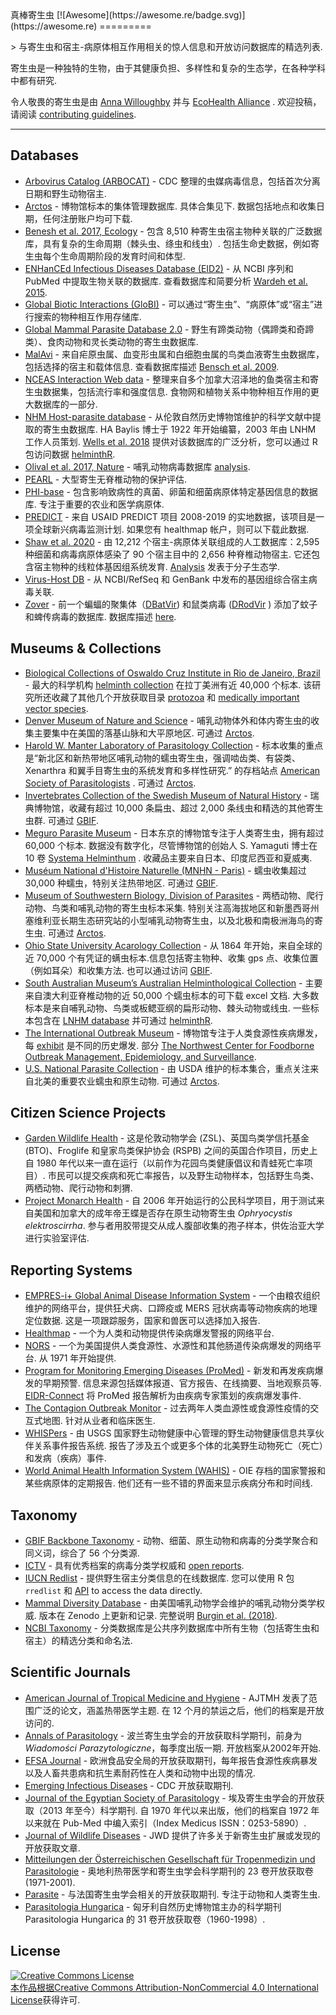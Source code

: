 <div class="github-widget" data-repo="ecohealthalliance/awesome-parasite"></div>
<script async src="https://pagead2.googlesyndication.com/pagead/js/adsbygoogle.js"></script><ins class="adsbygoogle" style="display:block" data-ad-client="ca-pub-6890694312814945" data-ad-slot="5473692530" data-ad-format="auto"  data-full-width-responsive="true"></ins><script>(adsbygoogle = window.adsbygoogle || []).push({});</script>
真棒寄生虫 [![Awesome](https://awesome.re/badge.svg)](https://awesome.re)
=========

&gt; 与寄生虫和宿主-病原体相互作用相关的惊人信息和开放访问数据库的精选列表. 

寄生虫是一种独特的生物，由于其健康负担、多样性和复杂的生态学，在各种学科中都有研究. 

令人敬畏的寄生虫是由 [Anna Willoughby](https://arw36.github.io/) 并与 [EcoHealth Alliance](https://github.com/ecohealthalliance/awesome-parasite/blob/master/www.ecohealthalliance.org) . 欢迎投稿，请阅读 [contributing guidelines](https://github.com/ecohealthalliance/awesome-parasite/blob/master/contributing.md). 

- - -
## Databases
* [Arbovirus Catalog (ARBOCAT)](https://wwwn.cdc.gov/arbocat/) - CDC 整理的虫媒病毒信息，包括首次分离日期和野生动物宿主.
* [Arctos](http://arctos.database.museum/SpecimenSearch.cfm)  - 博物馆标本的集体管理数据库. 具体合集见下. 数据包括地点和收集日期，任何注册账户均可下载. 
* [Benesh et al. 2017, Ecology](https://esajournals.onlinelibrary.wiley.com/doi/full/10.1002/ecy.1680)  - 包含 8,510 种寄生虫宿主物种关联的广泛数据库，具有复杂的生命周期（棘头虫、绦虫和线虫）. 包括生命史数据，例如寄生虫每个生命周期阶段的发育时间和体型.
* [ENHanCEd Infectious Diseases Database (EID2)](https://eid2.liverpool.ac.uk/)  - 从 NCBI 序列和 PubMed 中提取生物关联的数据库. 查看数据库和简要分析 [Wardeh et al. 2015](https://www.nature.com/articles/sdata201549).
* [Global Biotic Interactions (GloBI)](https://www.globalbioticinteractions.org/data.html) - 可以通过“寄生虫”、“病原体”或“宿主”进行搜索的物种相互作用存储库.
* [Global Mammal Parasite Database 2.0](https://esajournals.onlinelibrary.wiley.com/doi/full/10.1002/ecy.1799) - 野生有蹄类动物（偶蹄类和奇蹄类）、食肉动物和灵长类动物的寄生虫数据库.
* [MalAvi](http://130.235.244.92/Malavi/)  - 来自疟原虫属、血变形虫属和白细胞虫属的鸟类血液寄生虫数据库，包括选择的宿主和载体信息. 查看数据库描述 [Bensch et al. 2009](https://onlinelibrary.wiley.com/doi/pdf/10.1111/j.1755-0998.2009.02692.x).
* [NCEAS Interaction Web data](https://iwdb.nceas.ucsb.edu/resources.html#host_parasite)  - 整理来自多个加拿大沼泽地的鱼类宿主和寄生虫数据集，包括流行率和强度信息. 食物网和植物关系中物种相互作用的更大数据库的一部分.
* [NHM Host-parasite database](http://www.nhm.ac.uk/research-curation/scientific-resources/taxonomy-systematics/host-parasites/)  - 从伦敦自然历史博物馆维护的科学文献中提取的寄生虫数据库.  HA Baylis 博士于 1922 年开始编纂，2003 年由 LNHM 工作人员策划. [Wells et al. 2018](http://nicholasjclark.weebly.com/uploads/4/4/9/4/44946407/wells_etal_2018_globchangbiol.pdf) 提供对该数据库的广泛分析，您可以通过 R 包访问数据 [helminthR](https://github.com/ropensci/helminthR). 
 * [Olival et al. 2017, Nature](https://zenodo.org/record/807517#.Wv7kuFMvzOQ) - 哺乳动物病毒数据库 [analysis](https://www.nature.com/articles/nature22975?sf90794030). 
* [PEARL](http://pearl.berkeley.edu/) - 大型寄生无脊椎动物的保护评估.
* [PHI-base](http://www.phi-base.org/index.jsp)  - 包含影响致病性的真菌、卵菌和细菌病原体特定基因信息的数据库. 专注于重要的农业和医学病原体. 
* [PREDICT](http://data.predict.global/)  - 来自 USAID PREDICT 项目 2008-2019 的实地数据，该项目是一项全球新兴病毒监测计划. 如果您有 healthmap 帐户，则可以下载此数据. 
* [Shaw et al. 2020](https://figshare.com/articles/The_phylogenetic_range_of_bacterial_and_viral_pathogens_of_vertebrates_dataset_and_supplementary_material/8262779)  - 由 12,212 个宿主-病原体关联组成的人工数据库：2,595 种细菌和病毒病原体感染了 90 个宿主目中的 2,656 种脊椎动物宿主. 它还包含宿主物种的线粒体基因组系统发育. [Analysis](https://onlinelibrary.wiley.com/doi/10.1111/mec.15463) 发表于分子生态学.
* [Virus-Host DB](http://www.genome.jp/virushostdb/view/) - 从 NCBI/RefSeq 和 GenBank 中发布的基因组综合宿主病毒关联.
* [Zover](http://www.mgc.ac.cn/cgi-bin/ZOVER/main.cgi) - 前一个蝙蝠的聚集体（[DBatVir](https://github.com/ecohealthalliance/awesome-parasite/blob/master/www.mgc.ac.cn/DBatVir)) 和鼠类病毒 ([DRodVir](http://www.mgc.ac.cn/DRodVir/) ) 添加了蚊子和蜱传病毒的数据库. 数据库描述 [here](https://academic.oup.com/nar/advance-article/doi/10.1093/nar/gkab862/6389491?login=true).

## Museums & Collections
* [Biological Collections of Oswaldo Cruz Institute in Rio de Janeiro, Brazil](https://portal.fiocruz.br/en/biological-collections) - 最大的科学机构 [helminth collection](http://chioc.fiocruz.br/catalogue) 在拉丁美洲有近 40,000 个标本. 该研究所还收藏了其他几个开放获取目录 [protozoa](http://colprot.fiocruz.br/index?catalogue) 和 [medically important vector species](http://cavaisc.fiocruz.br/catalogue).
* [Denver Museum of Nature and Science](https://science.dmns.org/integrative-collections/dmns-zoology-collections/)  - 哺乳动物体外和体内寄生虫的收集主要集中在美国的落基山脉和大平原地区. 可通过 [Arctos](http://arctos.database.museum/SpecimenSearch.cfm). 
* [Harold W. Manter Laboratory of Parasitology Collection](http://hwml.unl.edu/resources/database-68)  - 标本收集的重点是“新北区和新热带地区哺乳动物的蠕虫寄生虫，强调啮齿类、有袋类、Xenarthra 和翼手目寄生虫的系统发育和多样性研究.” 的存档站点 [American Society of Parasitologists](https://www.amsocparasit.org/) . 可通过 [Arctos](http://arctos.database.museum/SpecimenSearch.cfm). 
* [Invertebrates Collection of the Swedish Museum of Natural History](https://www.nrm.se/english/researchandcollections/zoology/collections/invertebrates.305_en.html)  - 瑞典博物馆，收藏有超过 10,000 条扁虫、超过 2,000 条线虫和精选的其他寄生虫群. 可通过 [GBIF](https://www.gbif.org/dataset/56aa0680-0c60-11dd-84cd-b8a03c50a862).
* [Meguro Parasite Museum](https://www.kiseichu.org/e-top)  - 日本东京的博物馆专注于人类寄生虫，拥有超过 60,000 个标本. 数据没有数字化，尽管博物馆的创始人 S. Yamaguti 博士在 10 卷 [Systema Helminthum](https://www.worldcat.org/title/systema-helminthum/oclc/427905372/editions?editionsView=true&referer=br) . 收藏品主要来自日本、印度尼西亚和夏威夷. 
* [Muséum National d'Histoire Naturelle (MNHN - Paris)](https://www.mnhn.fr/en/collections/collection-groups/marine-invertebrates/parasitic-worms-helminths)  - 蠕虫收集超过 30,000 种蠕虫，特别关注热带地区. 可通过 [GBIF](https://www.gbif.org/dataset/e0ebf2a1-3656-468a-b0b6-1aa93ff43fef#description). 
* [Museum of Southwestern Biology, Division of Parasites](https://msb.unm.edu/divisions/parasites/index.html)  - 两栖动物、爬行动物、鸟类和哺乳动物的寄生虫标本采集. 特别关注高海拔地区和新墨西哥州塞维利亚长期生态研究站的小型哺乳动物寄生虫，以及北极和南极洲海鸟的寄生虫. 可通过 [Arctos](http://arctos.database.museum/SpecimenSearch.cfm). 
* [Ohio State University Acarology Collection](https://acarology.osu.edu/database)  - 从 1864 年开始，来自全球的近 70,000 个有凭证的螨虫标本.信息包括寄主物种、收集 gps 点、收集位置（例如耳朵）和收集方法. 也可以通过访问 [GBIF](https://www.gbif.org/dataset/96b54e8c-f762-11e1-a439-00145eb45e9a).
* [South Australian Museum’s Australian Helminthological Collection](http://www.samuseum.sa.gov.au/collections/biological-sciences/parasites/the-australian-helminthological-collection-database)  - 主要来自澳大利亚脊椎动物的近 50,000 个蠕虫标本的可下载 excel 文档. 大多数标本是来自哺乳动物、鸟类或板鳃亚纲的扁形动物、棘头动物或线虫. 一些标本包含在 [LNHM database](http://www.nhm.ac.uk/research-curation/scientific-resources/taxonomy-systematics/host-parasites/) 并可通过 [helminthR](https://github.com/ropensci/helminthR). 
* [The International Outbreak Museum](http://www.outbreakmuseum.com) - 博物馆专注于人类食源性疾病爆发，每 [exhibit](http://www.outbreakmuseum.com/exhibits/) 是不同的历史爆发. 部分 [The Northwest Center for Foodborne Outbreak Management, Epidemiology, and Surveillance](https://health.oregonstate.edu/fomes). 
* [U.S. National Parasite Collection](https://www.nal.usda.gov/exhibits/speccoll/exhibits/show/parasitic-diseases-with-econom/u-s--national-animal-parasite-)  - 由 USDA 维护的标本集合，重点关注来自北美的重要农业蠕虫和原生动物. 可通过 [Arctos](http://arctos.database.museum/SpecimenSearch.cfm). 

## Citizen Science Projects 
 * [Garden Wildlife Health](https://www.gardenwildlifehealth.org)  - 这是伦敦动物学会 (ZSL)、英国鸟类学信托基金 (BTO)、Froglife 和皇家鸟类保护协会 (RSPB) 之间的英国合作项目，历史上自 1980 年代以来一直在运行（以前作为花园鸟类健康倡议和青蛙死亡率项目）. 市民可以提交疾病和死亡率报告，以及野生动物样本，包括野生鸟类、两栖动物、爬行动物和刺猬. 
 * [Project Monarch Health](https://www.monarchparasites.org/)  - 自 2006 年开始运行的公民科学项目，用于测试来自美国和加拿大的成年帝王蝶是否存在原生动物寄生虫 _Ophryocystis elektroscirrha_. 参与者用胶带提交从成人腹部收集的孢子样本，供佐治亚大学进行实验室评估. 

## Reporting Systems 
* [EMPRES-i+ Global Animal Disease Information System](https://empres-i.apps.fao.org/)  - 一个由粮农组织维护的网络平台，提供狂犬病、口蹄疫或 MERS 冠状病毒等动物疾病的地理定位数据. 这是一项跟踪服务，国家和兽医可以选择加入报告.  
* [Healthmap](https://www.healthmap.org/en/) - 一个为人类和动物提供传染病爆发警报的网络平台.
* [NORS](https://wwwn.cdc.gov/norsdashboard/)  - 一个为美国提供人类食源性、水源性和其他肠道传染病爆发的网络平台. 从 1971 年开始提供. 
* [Program for Monitoring Emerging Diseases (ProMed)](http://www.promedmail.org/)  - 新发和再发疾病爆发的早期预警. 信息来源包括媒体报道、官方报告、在线摘要、当地观察员等. [EIDR-Connect](https://eidr-connect.eha.io/events/auto) 将 ProMed 报告解析为由疾病专家策划的疾病爆发事件. 
* [The Contagion Outbreak Monitor](https://www.contagionlive.com/outbreak-monitor)  - 过去两年人类血源性或食源性疫情的交互式地图. 针对从业者和临床医生. 
* [WHISPers](https://whispers.usgs.gov/)  - 由 USGS 国家野生动物健康中心管理的野生动物健康信息共享伙伴关系事件报告系统. 报告了涉及五个或更多个体的北美野生动物死亡（死亡）和发病（疾病）事件. 
* [World Animal Health Information System (WAHIS)](http://www.oie.int/wahis_2/public/wahid.php/Diseaseinformation/reportarchive)  - OIE 存档的国家警报和某些病原体的定期报告. 他们还有一些不错的界面来显示疾病分布和时间线.
 
## Taxonomy
* [GBIF Backbone Taxonomy](https://www.gbif.org/en/dataset/d7dddbf4-2cf0-4f39-9b2a-bb099caae36c) - 动物、细菌、原生动物和病毒的分类学聚合和同义词，综合了 56 个分类源.
* [ICTV](https://talk.ictvonline.org/taxonomy/) - 具有优秀档案的病毒分类学权威和 [open reports](https://talk.ictvonline.org/ictv-reports/).
* [IUCN Redlist](http://www.iucnredlist.org/)  - 提供野生宿主分类信息的在线数据库. 您可以使用 R 包 `rredlist` 和 [API](http://apiv3.iucnredlist.org/api/v3/docs) to access the data directly. 
* [Mammal Diversity Database](https://www.mammaldiversity.org/)  - 由美国哺乳动物学会维护的哺乳动物分类学权威. 版本在 Zenodo 上更新和记录. 完整说明 [Burgin et al. (2018)](https://academic.oup.com/jmammal/article/99/1/1/4834091?login=false). 
* [NCBI Taxonomy](https://www.ncbi.nlm.nih.gov/taxonomy) - 分类数据库是公共序列数据库中所有生物（包括寄生虫和宿主）的精选分类和命名法.

## Scientific Journals 
* [American Journal of Tropical Medicine and Hygiene](http://www.ajtmh.org/)  - AJTMH 发表了范围广泛的论文，涵盖热带医学主题. 在 12 个月的禁运之后，他们的档案是开放访问的.
* [Annals of Parasitology](https://annals-parasitology.eu/go.live.php/PL-H54/archive.html)  - 波兰寄生虫学会的开放获取科学期刊，前身为 _Wiadomości Parazytologiczne_，每季度出版一期. 开放档案从2002年开始. 
* [EFSA Journal](https://efsa.onlinelibrary.wiley.com/journal/18314732) - 欧洲食品安全局的开放获取期刊，每年报告食源性疾病暴发以及人畜共患病和抗生素耐药性在人类和动物中出现的情况. 
* [Emerging Infectious Diseases](https://wwwnc.cdc.gov/eid/) - CDC 开放获取期刊.
* [Journal of the Egyptian Society of Parasitology](https://jesp.journals.ekb.eg/)  - 埃及寄生虫学会的开放获取（2013 年至今）科学期刊. 自 1970 年代以来出版，他们的档案自 1972 年以来就在 Pub-Med 中编入索引（Index Medicus ISSN：0253-5890）.
* [Journal of Wildlife Diseases](http://www.jwildlifedis.org/loi/jwdi) - JWD 提供了许多关于新寄生虫扩展或发现的开放获取文章.
* [Mitteilungen der Österreichischen Gesellschaft für Tropenmedizin und Parasitologie](https://www.zobodat.at/publikation_series.php?id=1351) - 奥地利热带医学和寄生虫学会科学期刊的 23 卷开放获取卷 (1971-2001).
* [Parasite](https://www.parasite-journal.org/)  - 与法国寄生虫学会相关的开放获取期刊. 专注于动物和人类寄生虫.  
* [Parasitologia Hungarica](http://publication.nhmus.hu/parasitologia/bannales.php?volume=1) - 匈牙利自然历史博物馆主办的科学期刊 Parasitologia Hungarica 的 31 卷开放获取卷（1960-1998）.
 

## License
<a rel="license" href="http://creativecommons.org/licenses/by-nc/4.0/"><img alt="Creative Commons License" style="border-width:0" src="https://mirrors.creativecommons.org/presskit/buttons/88x31/svg/by-nc.svg" /><br />本作品根据<a rel="license" href="http://creativecommons.org/licenses/by-nc/4.0/">Creative Commons Attribution-NonCommercial 4.0 International License</a>获得许可.
